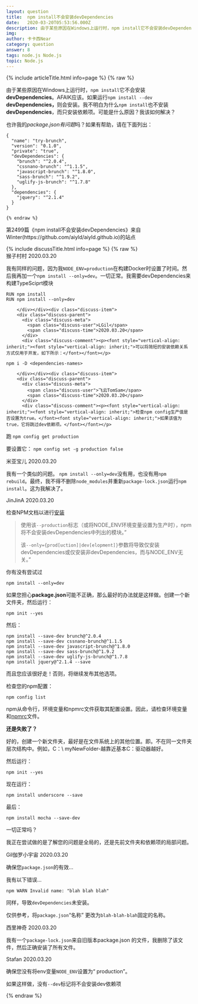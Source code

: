 ```yaml
---
layout: question
title:  npm install不会安装devDependencies
date:   2020-03-20T05:53:56.000Z
description: 由于某些原因在Windows上运行时，npm install它不会安装devDependencies。AFAIK应该。如果运行npm install --...
img: 
author: 卡卡西Near
category: question
answer: 8
tags: node.js Node.js
topic: Node.js
---
```

<div class="article-root">
  <div class="article">
    {% include articleTitle.html info=page %}
    {% raw %}
    <div class="article-content"><p><font style="vertical-align: inherit;"><font style="vertical-align: inherit;">由于某些原因在Windows上运行时，</font></font><code>npm install</code><font style="vertical-align: inherit;"><font style="vertical-align: inherit;">它不会安装</font></font><strong><font style="vertical-align: inherit;"><font style="vertical-align: inherit;">devDependencies</font></font></strong><font style="vertical-align: inherit;"><font style="vertical-align: inherit;">。</font><font style="vertical-align: inherit;">AFAIK应该。</font><font style="vertical-align: inherit;">如果运行</font></font><code>npm install --dev</code> <strong><font style="vertical-align: inherit;"><font style="vertical-align: inherit;">devDependencies，</font></font></strong><font style="vertical-align: inherit;"><font style="vertical-align: inherit;">则会安装。</font><font style="vertical-align: inherit;">我不明白为什么</font></font><code>npm install</code><font style="vertical-align: inherit;"><font style="vertical-align: inherit;">也不安装</font></font><strong><font style="vertical-align: inherit;"><font style="vertical-align: inherit;">devDependencies</font></font></strong><font style="vertical-align: inherit;"><font style="vertical-align: inherit;">，而只安装依赖项。</font><font style="vertical-align: inherit;">可能是什么原因？</font><font style="vertical-align: inherit;">我该如何解决？</font></font></p>

<p><font style="vertical-align: inherit;"><font style="vertical-align: inherit;">也许我的</font></font><em><font style="vertical-align: inherit;"><font style="vertical-align: inherit;">package.json有问题</font></font></em><font style="vertical-align: inherit;"><font style="vertical-align: inherit;">吗？</font><font style="vertical-align: inherit;">如果有帮助，请在下面列出：</font></font></p>

<pre><code>{<font></font>
  "name": "try-brunch",<font></font>
  "version": "0.1.0",<font></font>
  "private": "true",<font></font>
  "devDependencies": {<font></font>
    "brunch": "^2.0.4",<font></font>
    "cssnano-brunch": "^1.1.5",<font></font>
    "javascript-brunch": "^1.8.0",<font></font>
    "sass-brunch": "^1.9.2",<font></font>
    "uglify-js-brunch": "^1.7.8"<font></font>
  },<font></font>
  "dependencies": {<font></font>
    "jquery": "^2.1.4"<font></font>
  }<font></font>
}<font></font>
</code></pre></div>
    {% endraw %}
  </div>
  <p class="winter_mark">第2499篇《npm install不会安装devDependencies》来自Winter(https://github.com/aiyld/aiyld.github.io)的站点</p>
  <div class="discuss-wrapper">
    {% include discussTitle.html info=page %}
    {% raw %}
    <div class="discuss-list">
    <div class="discuss-item">
        <div class="discuss-parent">
          <div class="discuss-meta">
            <span class="discuss-user">猴子村村</span>
            <span class="discuss-time">2020.03.20</span>
          </div>
          <div class="discuss-comment"><p><font style="vertical-align: inherit;"><font style="vertical-align: inherit;">我有同样的问题，因为我</font></font><code>NODE_ENV=production</code><font style="vertical-align: inherit;"><font style="vertical-align: inherit;">在构建Docker时</font><font style="vertical-align: inherit;">设置了</font><font style="vertical-align: inherit;">时间。</font><font style="vertical-align: inherit;">然后我再加一个</font></font><code>npm install --only=dev</code><font style="vertical-align: inherit;"><font style="vertical-align: inherit;">。</font><font style="vertical-align: inherit;">一切正常。</font><font style="vertical-align: inherit;">我需要devDependencies来构建TypeSciprt模块</font></font></p>

<pre><code>RUN npm install<font></font>
RUN npm install --only=dev<font></font>
</code></pre></div>
        </div></div><div class="discuss-item">
        <div class="discuss-parent">
          <div class="discuss-meta">
            <span class="discuss-user">LGil</span>
            <span class="discuss-time">2020.03.20</span>
          </div>
          <div class="discuss-comment"><p><font style="vertical-align: inherit;"><font style="vertical-align: inherit;">可以将简短的安装依赖关系方式仅用于开发，如下所示：</font></font></p>

<pre><code>npm i -D &lt;dependencies-names&gt;
</code></pre></div>
        </div></div><div class="discuss-item">
        <div class="discuss-parent">
          <div class="discuss-meta">
            <span class="discuss-user">飞云TomSam</span>
            <span class="discuss-time">2020.03.20</span>
          </div>
          <div class="discuss-comment"><p><font style="vertical-align: inherit;"><font style="vertical-align: inherit;">检查npm config生产值是否设置为true。</font><font style="vertical-align: inherit;">如果该值为true，它将跳过dev依赖项。</font></font></p>

<p><font style="vertical-align: inherit;"><font style="vertical-align: inherit;">跑 </font></font><code>npm config get production</code></p>

<p><font style="vertical-align: inherit;"><font style="vertical-align: inherit;">要设置它： </font></font><code>npm config set -g production false</code></p></div>
        </div></div><div class="discuss-item">
        <div class="discuss-parent">
          <div class="discuss-meta">
            <span class="discuss-user">米亚宝儿</span>
            <span class="discuss-time">2020.03.20</span>
          </div>
          <div class="discuss-comment"><p><font style="vertical-align: inherit;"><font style="vertical-align: inherit;">我有一个类似的问题。  </font></font><code>npm install --only=dev</code><font style="vertical-align: inherit;"><font style="vertical-align: inherit;">没有用，也没有用</font></font><code>npm rebuild</code><font style="vertical-align: inherit;"><font style="vertical-align: inherit;">。</font><font style="vertical-align: inherit;">最终，我不得不删除</font></font><code>node_modules</code><font style="vertical-align: inherit;"><font style="vertical-align: inherit;">并</font><font style="vertical-align: inherit;">重新</font></font><code>package-lock.json</code><font style="vertical-align: inherit;"><font style="vertical-align: inherit;">运行</font></font><code>npm install</code><font style="vertical-align: inherit;"><font style="vertical-align: inherit;">。</font><font style="vertical-align: inherit;">这为我解决了。</font></font></p></div>
        </div></div><div class="discuss-item">
        <div class="discuss-parent">
          <div class="discuss-meta">
            <span class="discuss-user">JinJinA</span>
            <span class="discuss-time">2020.03.20</span>
          </div>
          <div class="discuss-comment"><p><font style="vertical-align: inherit;"><font style="vertical-align: inherit;">检查NPM文档以进行</font></font><a href="https://docs.npmjs.com/cli/install" rel="noreferrer"><font style="vertical-align: inherit;"><font style="vertical-align: inherit;">安装</font></font></a></p>

<blockquote>
  <p><font style="vertical-align: inherit;"><font style="vertical-align: inherit;">使用该</font></font><code>--production</code><font style="vertical-align: inherit;"><font style="vertical-align: inherit;">标志（或将NODE_ENV环境变量设置为生产时），npm将不会安装devDependencies中列出的模块。”</font></font></p>
  
  <p><font style="vertical-align: inherit;"><font style="vertical-align: inherit;">该</font></font><code>--only={prod[uction]|dev[elopment]}</code><font style="vertical-align: inherit;"><font style="vertical-align: inherit;">参数将导致仅安装devDependencies或仅安装非devDependencies，而与NODE_ENV无关。”</font></font></p>
</blockquote>

<p><font style="vertical-align: inherit;"><font style="vertical-align: inherit;">你有没有尝试过 </font></font></p>

<pre><code>npm install --only=dev
</code></pre>

<p><font style="vertical-align: inherit;"><font style="vertical-align: inherit;">如果您担心</font></font><strong><font style="vertical-align: inherit;"><font style="vertical-align: inherit;">package.json</font></font></strong><font style="vertical-align: inherit;"><font style="vertical-align: inherit;">可能不正确，那么最好的办法就是这样做。</font><font style="vertical-align: inherit;">创建一个新文件夹，然后运行：</font></font></p>

<pre><code>npm init --yes
</code></pre>

<p><font style="vertical-align: inherit;"><font style="vertical-align: inherit;">然后：</font></font></p>

<pre><code>npm install --save-dev brunch@^2.0.4<font></font>
npm install --save-dev cssnano-brunch@^1.1.5<font></font>
npm install --save-dev javascript-brunch@^1.8.0<font></font>
npm install --save-dev sass-brunch@^1.9.2<font></font>
npm install --save-dev uglify-js-brunch@^1.7.8<font></font>
npm install jquery@^2.1.4 --save<font></font>
</code></pre>

<p><font style="vertical-align: inherit;"><font style="vertical-align: inherit;">而且您应该很好走！</font><font style="vertical-align: inherit;">否则，将继续发布其他选项。</font></font></p>

<p><font style="vertical-align: inherit;"><font style="vertical-align: inherit;">检查您的npm配置：</font></font></p>

<pre><code>npm config list
</code></pre>

<p><font style="vertical-align: inherit;"><font style="vertical-align: inherit;">npm从命令行，环境变量和npmrc文件获取其配置设置。</font><font style="vertical-align: inherit;">因此，请检查环境变量和</font></font><a href="https://docs.npmjs.com/files/npmrc" rel="noreferrer"><font style="vertical-align: inherit;"><font style="vertical-align: inherit;">npmrc</font></font></a><font style="vertical-align: inherit;"><font style="vertical-align: inherit;">文件。</font></font></p>

<p><strong><font style="vertical-align: inherit;"><font style="vertical-align: inherit;">还是失败了？</font></font></strong></p>

<p><font style="vertical-align: inherit;"><font style="vertical-align: inherit;">好的，创建一个新文件夹，最好是在文件系统上的其他位置。</font><font style="vertical-align: inherit;">即。</font><font style="vertical-align: inherit;">不在同一文件夹层次结构中。</font><font style="vertical-align: inherit;">例如，C：\ myNewFolder-越靠近基本C：驱动器越好。</font></font></p>

<p><font style="vertical-align: inherit;"><font style="vertical-align: inherit;">然后运行：</font></font></p>

<pre><code>npm init --yes
</code></pre>

<p><font style="vertical-align: inherit;"><font style="vertical-align: inherit;">现在运行：</font></font></p>

<pre><code>npm install underscore --save
</code></pre>

<p><font style="vertical-align: inherit;"><font style="vertical-align: inherit;">最后：</font></font></p>

<pre><code>npm install mocha --save-dev
</code></pre>

<p><font style="vertical-align: inherit;"><font style="vertical-align: inherit;">一切正常吗？</font></font></p>

<p><font style="vertical-align: inherit;"><font style="vertical-align: inherit;">我正在尝试做的是了解您的问题是全局的，还是先前文件夹和依赖项的局部问题。</font></font></p></div>
        </div></div><div class="discuss-item">
        <div class="discuss-parent">
          <div class="discuss-meta">
            <span class="discuss-user">Gil伽罗小宇宙</span>
            <span class="discuss-time">2020.03.20</span>
          </div>
          <div class="discuss-comment"><p><font style="vertical-align: inherit;"><font style="vertical-align: inherit;">确保您</font></font><code>package.json</code><font style="vertical-align: inherit;"><font style="vertical-align: inherit;">的有效...</font></font></p>

<p><font style="vertical-align: inherit;"><font style="vertical-align: inherit;">我有以下错误...</font></font></p>

<p><code>npm WARN Invalid name: "blah blah blah"</code></p>

<p><font style="vertical-align: inherit;"><font style="vertical-align: inherit;">同样，导致</font></font><code>devDependencies</code><font style="vertical-align: inherit;"><font style="vertical-align: inherit;">未安装。</font></font></p>

<p><font style="vertical-align: inherit;"><font style="vertical-align: inherit;">仅供参考，将</font></font><code>package.json</code><font style="vertical-align: inherit;"><font style="vertical-align: inherit;">“名称” </font><font style="vertical-align: inherit;">更改</font><font style="vertical-align: inherit;">为</font></font><code>blah-blah-blah</code><font style="vertical-align: inherit;"><font style="vertical-align: inherit;">固定的</font><font style="vertical-align: inherit;">名称</font><font style="vertical-align: inherit;">。</font></font></p></div>
        </div></div><div class="discuss-item">
        <div class="discuss-parent">
          <div class="discuss-meta">
            <span class="discuss-user">西里神奇</span>
            <span class="discuss-time">2020.03.20</span>
          </div>
          <div class="discuss-comment"><p><font style="vertical-align: inherit;"><font style="vertical-align: inherit;">我有一个</font></font><code>package-lock.json</code><font style="vertical-align: inherit;"><font style="vertical-align: inherit;">来自旧版本package.json </font><font style="vertical-align: inherit;">的</font><font style="vertical-align: inherit;">文件，我删除了该文件，然后正确安装了所有文件。</font></font></p></div>
        </div></div><div class="discuss-item">
        <div class="discuss-parent">
          <div class="discuss-meta">
            <span class="discuss-user">Stafan</span>
            <span class="discuss-time">2020.03.20</span>
          </div>
          <div class="discuss-comment"><p><font style="vertical-align: inherit;"><font style="vertical-align: inherit;">确保您没有将env变量</font></font><code>NODE_ENV</code><font style="vertical-align: inherit;"><font style="vertical-align: inherit;">设置为“ production”。</font></font></p>

<p><font style="vertical-align: inherit;"><font style="vertical-align: inherit;">如果这样做，没有</font></font><code>--dev</code><font style="vertical-align: inherit;"><font style="vertical-align: inherit;">标记</font><font style="vertical-align: inherit;">将不会安装dev依赖项</font></font></p></div>
        </div></div>
    </div>
    {% endraw %}
  </div>
<div>
